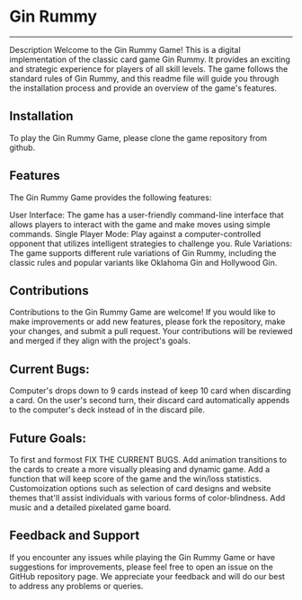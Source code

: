 # Gin Rummy
***
Description
Welcome to the Gin Rummy Game! This is a digital implementation of the classic card game Gin Rummy. It provides an exciting and strategic experience for players of all skill levels. The game follows the standard rules of Gin Rummy, and this readme file will guide you through the installation process and provide an overview of the game's features.

## Installation
To play the Gin Rummy Game, please clone the game repository from github.

## Features
The Gin Rummy Game provides the following features:

User Interface: The game has a user-friendly command-line interface that allows players to interact with the game and make moves using simple commands.
Single Player Mode: Play against a computer-controlled opponent that utilizes intelligent strategies to challenge you.
Rule Variations: The game supports different rule variations of Gin Rummy, including the classic rules and popular variants like Oklahoma Gin and Hollywood Gin.
  
## Contributions
Contributions to the Gin Rummy Game are welcome! If you would like to make improvements or add new features, please fork the repository, make your changes, and submit a pull request. Your contributions will be reviewed and merged if they align with the project's goals.
 
##  Current Bugs:
Computer's drops down to 9 cards instead of keep 10 card when discarding a card.
On the user's second turn, their discard card automatically appends to the computer's deck instead of in the discard pile.

## Future Goals:
To first and formost FIX THE CURRENT BUGS.
Add animation transitions to the cards to create a more visually pleasing and dynamic game.
Add a function that will keep score of the game and the win/loss statistics.
Customoization options such as selection of card designs and website themes that'll assist individuals with various forms of color-blindness.
Add music and a detailed pixelated game board.

## Feedback and Support
If you encounter any issues while playing the Gin Rummy Game or have suggestions for improvements, please feel free to open an issue on the GitHub repository page. We appreciate your feedback and will do our best to address any problems or queries.
